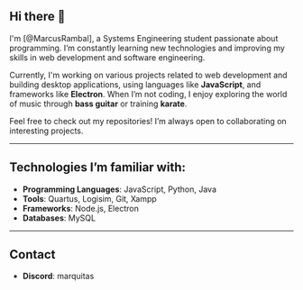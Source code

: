 ## Hi there 👋

I'm [@MarcusRambal], a Systems Engineering student passionate about programming. I’m constantly learning new technologies and improving my skills in web development and software engineering.

Currently, I'm working on various projects related to web development and building desktop applications, using languages like **JavaScript**, and frameworks like **Electron**. When I’m not coding, I enjoy exploring the world of music through **bass guitar** or training **karate**.

Feel free to check out my repositories! I’m always open to collaborating on interesting projects.

---

## Technologies I’m familiar with:

- **Programming Languages**: JavaScript, Python, Java
- **Tools**: Quartus, Logisim, Git, Xampp
- **Frameworks**: Node.js, Electron
- **Databases**: MySQL

---

## Contact
- **Discord**: marquitas


<!--
**MarcusRambal/MarcusRambal** is a ✨ _special_ ✨ repository because its `README.md` (this file) appears on your GitHub profile.

Here are some ideas to get you started:

- 🔭 I’m currently working on ...
- 🌱 I’m currently learning ...
- 👯 I’m looking to collaborate on ...
- 🤔 I’m looking for help with ...
- 💬 Ask me about ...
- 📫 How to reach me: ...
- 😄 Pronouns: ...
- ⚡ Fun fact: ...
-->
